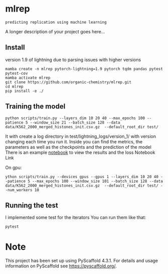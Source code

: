 

# mlrep




    predicting replication using machine learning


A longer description of your project goes here...


## Install

version 1.9 of lightning due to parsing issues with higher versions 

```
mamba create -n mlrep pytorch-lightning=1.9 pytorch tqdm pandas pytest pytest-cov
mamba activate mlrep
git clone https://github.com/organic-chemistry/mlrep.git
cd mlrep
pip install -e ./
```



## Training the model

```
python scripts/train.py --layers_dim 10 20 40 --max_epochs 100 --patience 5 --window_size 21 --batch_size 128 --data data/K562_2000_merged_histones_init.csv.gz  --default_root_dir test/
```
It with create a log directory in test/lightning_logs/version_1/ with version changing each time you run it.
Inside you can find the metrics, the parameters as well as the checkpoints and the prediction of the model
There is an example [notebook](notebook/check_results.ipynb) to view the results and the loss Notebook Link 

On gpu:
```
ython scripts/train.py --devices gpus --gpus 1 --layers_dim 10 20 40 --patience 5 --max_epochs 100 --window_size 101 --batch_size 128 --data data/K562_2000_merged_histones_init.csv.gz  --default_root_dir test/ --num_workers 10
```

## Running the test
I implemented some test for the iterators
You can run them like that:
```
pytest
```

Note
====

This project has been set up using PyScaffold 4.3.1. For details and usage
information on PyScaffold see https://pyscaffold.org/.
